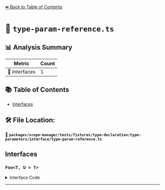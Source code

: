 [⬅️ Back to Table of Contents](../../../../../../../index.md)

# 📄 `type-param-reference.ts`

## 📊 Analysis Summary

| Metric | Count |
|--------|-------|
| 📐 Interfaces | 1 |

## 📚 Table of Contents

- [Interfaces](#interfaces)

## 🛠️ File Location:
📂 **`packages/scope-manager/tests/fixtures/type-declaration/type-parameters/interface/type-param-reference.ts`**

## Interfaces

### `Foo<T, U = T>`

<details><summary>Interface Code</summary>

```ts
interface Foo<T, U = T> {}
```
</details>


---